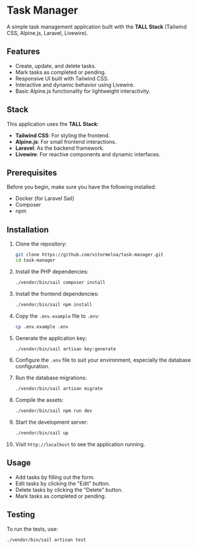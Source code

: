 # Task Manager

A simple task management application built with the **TALL Stack** (Tailwind CSS, Alpine.js, Laravel, Livewire).

## Features

- Create, update, and delete tasks.
- Mark tasks as completed or pending.
- Responsive UI built with Tailwind CSS.
- Interactive and dynamic behavior using Livewire.
- Basic Alpine.js functionality for lightweight interactivity.

## Stack

This application uses the **TALL Stack**:

- **Tailwind CSS**: For styling the frontend.
- **Alpine.js**: For small frontend interactions.
- **Laravel**: As the backend framework.
- **Livewire**: For reactive components and dynamic interfaces.

## Prerequisites

Before you begin, make sure you have the following installed:

- Docker (for Laravel Sail)
- Composer
- npm

## Installation

1. Clone the repository:

    ```bash
    git clone https://github.com/vitormeloa/task-manager.git
    cd task-manager
    ```

2. Install the PHP dependencies:

    ```bash
    ./vendor/bin/sail composer install
    ```

3. Install the frontend dependencies:

    ```bash
    ./vendor/bin/sail npm install
    ```

4. Copy the `.env.example` file to `.env`:

    ```bash
    cp .env.example .env
    ```

5. Generate the application key:

    ```bash
    ./vendor/bin/sail artisan key:generate
    ```

6. Configure the `.env` file to suit your environment, especially the database configuration.

7. Run the database migrations:

    ```bash
    ./vendor/bin/sail artisan migrate
    ```

8. Compile the assets:

    ```bash
    ./vendor/bin/sail npm run dev
    ```

9. Start the development server:

    ```bash
    ./vendor/bin/sail up
    ```

10. Visit `http://localhost` to see the application running.

## Usage

- Add tasks by filling out the form.
- Edit tasks by clicking the "Edit" button.
- Delete tasks by clicking the "Delete" button.
- Mark tasks as completed or pending.

## Testing

To run the tests, use:

```bash
./vendor/bin/sail artisan test
